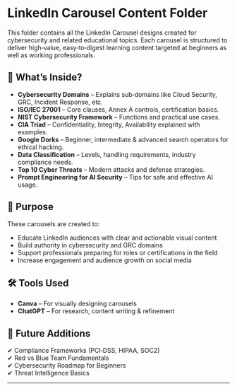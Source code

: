 # LinkedIn Carousel Content Folder

This folder contains all the LinkedIn Carousel designs created for cybersecurity and related educational topics. Each carousel is structured to deliver high‑value, easy‑to‑digest learning content targeted at beginners as well as working professionals.

## 📂 What’s Inside?

- **Cybersecurity Domains** – Explains sub‑domains like Cloud Security, GRC, Incident Response, etc.
- **ISO/IEC 27001** – Core clauses, Annex A controls, certification basics.
- **NIST Cybersecurity Framework** – Functions and practical use cases.
- **CIA Triad** – Confidentiality, Integrity, Availability explained with examples.
- **Google Dorks** – Beginner, intermediate & advanced search operators for ethical hacking.
- **Data Classification** – Levels, handling requirements, industry compliance needs.
- **Top 10 Cyber Threats** – Modern attacks and defense strategies.
- **Prompt Engineering for AI Security** – Tips for safe and effective AI usage.

## 🎯 Purpose

These carousels are created to:
- Educate LinkedIn audiences with clear and actionable visual content
- Build authority in cybersecurity and GRC domains
- Support professionals preparing for roles or certifications in the field
- Increase engagement and audience growth on social media

## 🛠️ Tools Used

- **Canva** – For visually designing carousels
- **ChatGPT** – For research, content writing & refinement

## 🚀 Future Additions

✔ Compliance Frameworks (PCI‑DSS, HIPAA, SOC2)  
✔ Red vs Blue Team Fundamentals  
✔ Cybersecurity Roadmap for Beginners  
✔ Threat Intelligence Basics  

---